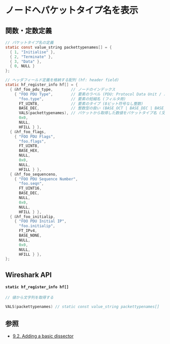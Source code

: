 # ノードへパケットタイプ名を表示
## 関数・定数定義
```c
// パケットタイプ名の定義
static const value_string packettypenames[] = {
  { 1, "Initialise" },
  { 2, "Terminate" },
  { 3, "Data" },
  { 0, NULL }
};

// ヘッダフィールド定義を格納する配列 (hf: header field)
static hf_register_info hf[] = {
  { &hf_foo_pdu_type,        // ノードのインデックス
    { "FOO PDU Type",        // 要素のラベル (PDU: Protocol Data Unit / パケット)
      "foo.type",            // 要素の短縮名 (フィルタ用)
      FT_UINT8,              // 要素のタイプ (8ビット符号なし整数)
      BASE_DEC,              // 整数型の扱い (BASE_OCT | BASE_DEC | BASE_HEX)
      VALS(packettypenames), // パケットから取得した数値をパケットタイプ名 (文字列) として表示する
      0x0,
      NULL,
      HFILL } },
  { &hf_foo_flags,
    { "FOO PDU Flags",
      "foo.flags",
      FT_UINT8,
      BASE_HEX,
      NULL,
      0x0,
      NULL,
      HFILL } },
  { &hf_foo_sequenceno,
    { "FOO PDU Sequence Number",
      "foo.seqn",
      FT_UINT16,
      BASE_DEC,
      NULL,
      0x0,
      NULL,
      HFILL } },
  { &hf_foo_initialip,
    { "FOO PDU Initial IP",
      "foo.initialip",
      FT_IPv4,
      BASE_NONE,
      NULL,
      0x0,
      NULL,
      HFILL } },
};
```

## Wireshark API
#### `static hf_register_info hf[]`
```c
// 値から文字列を取得する

VALS(packettypenames) // static const value_string packettypenames[]
```

## 参照
- [9.2. Adding a basic dissector](https://www.wireshark.org/docs/wsdg_html_chunked/ChDissectAdd.html)
